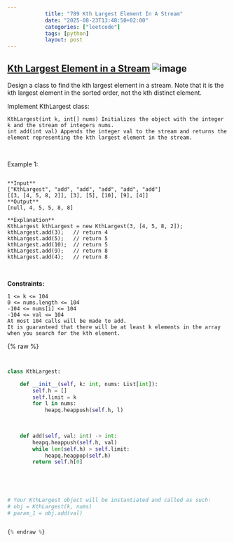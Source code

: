 ```yaml
---
            title: "789 Kth Largest Element In A Stream"
            date: "2025-08-23T13:48:50+02:00"
            categories: ["leetcode"]
            tags: [python]
            layout: post
---
```

            
## [Kth Largest Element in a Stream](https://leetcode.com/problems/kth-largest-element-in-a-stream) ![image](https://img.shields.io/badge/Difficulty-Easy-brightgreen)

Design a class to find the kth largest element in a stream. Note that it is the kth largest element in the sorted order, not the kth distinct element.

Implement KthLargest class:

	KthLargest(int k, int[] nums) Initializes the object with the integer k and the stream of integers nums.
	int add(int val) Appends the integer val to the stream and returns the element representing the kth largest element in the stream.

 

Example 1:

```

**Input**
["KthLargest", "add", "add", "add", "add", "add"]
[[3, [4, 5, 8, 2]], [3], [5], [10], [9], [4]]
**Output**
[null, 4, 5, 5, 8, 8]

**Explanation**
KthLargest kthLargest = new KthLargest(3, [4, 5, 8, 2]);
kthLargest.add(3);   // return 4
kthLargest.add(5);   // return 5
kthLargest.add(10);  // return 5
kthLargest.add(9);   // return 8
kthLargest.add(4);   // return 8

```

 

**Constraints:**

	1 <= k <= 104
	0 <= nums.length <= 104
	-104 <= nums[i] <= 104
	-104 <= val <= 104
	At most 104 calls will be made to add.
	It is guaranteed that there will be at least k elements in the array when you search for the kth element.

{% raw %}


```python


class KthLargest:

    def __init__(self, k: int, nums: List[int]):
        self.h = []
        self.limit = k
        for l in nums:
            heapq.heappush(self.h, l)
        
        

    def add(self, val: int) -> int:
        heapq.heappush(self.h, val)
        while len(self.h) > self.limit:
            heapq.heappop(self.h)
        return self.h[0]
        

        


# Your KthLargest object will be instantiated and called as such:
# obj = KthLargest(k, nums)
# param_1 = obj.add(val)


{% endraw %}
```
